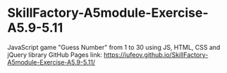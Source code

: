 # SkillFactory-A5module-Exercise-A5.9-5.11
JavaScript game "Guess Number" from 1 to 30
using JS, HTML, CSS and jQuery library
GitHub Pages link:
https://iufeov.github.io/SkillFactory-A5module-Exercise-A5.9-5.11/

